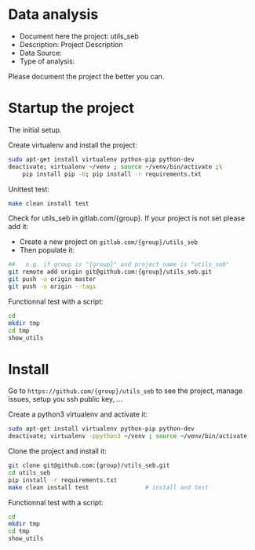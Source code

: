 # Data analysis
- Document here the project: utils_seb
- Description: Project Description
- Data Source:
- Type of analysis:

Please document the project the better you can.

# Startup the project

The initial setup.

Create virtualenv and install the project:
```bash
sudo apt-get install virtualenv python-pip python-dev
deactivate; virtualenv ~/venv ; source ~/venv/bin/activate ;\
    pip install pip -U; pip install -r requirements.txt
```

Unittest test:
```bash
make clean install test
```

Check for utils_seb in gitlab.com/{group}.
If your project is not set please add it:

- Create a new project on `gitlab.com/{group}/utils_seb`
- Then populate it:

```bash
##   e.g. if group is "{group}" and project_name is "utils_seb"
git remote add origin git@github.com:{group}/utils_seb.git
git push -u origin master
git push -u origin --tags
```

Functionnal test with a script:

```bash
cd
mkdir tmp
cd tmp
show_utils
```

# Install

Go to `https://github.com/{group}/utils_seb` to see the project, manage issues,
setup you ssh public key, ...

Create a python3 virtualenv and activate it:

```bash
sudo apt-get install virtualenv python-pip python-dev
deactivate; virtualenv -ppython3 ~/venv ; source ~/venv/bin/activate
```

Clone the project and install it:

```bash
git clone git@github.com:{group}/utils_seb.git
cd utils_seb
pip install -r requirements.txt
make clean install test                # install and test
```
Functionnal test with a script:

```bash
cd
mkdir tmp
cd tmp
show_utils
```
